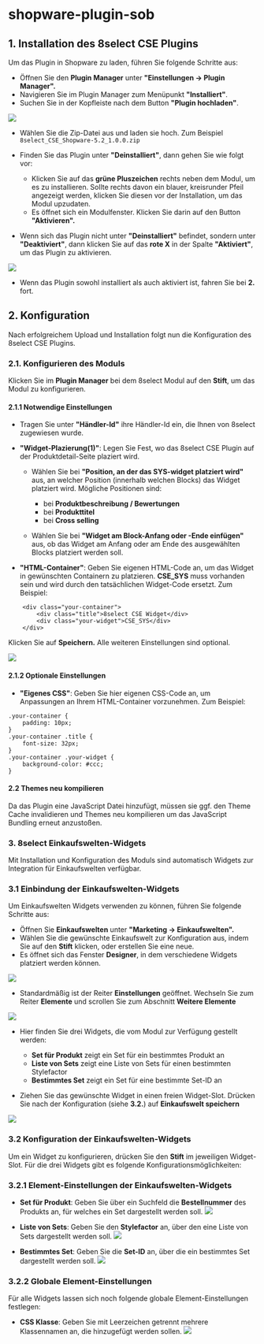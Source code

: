 # shopware-plugin-sob

## 1. Installation des 8select CSE Plugins

Um das Plugin in Shopware zu laden, führen Sie folgende Schritte aus:

* Öffnen Sie den **Plugin Manager** unter **"Einstellungen -> Plugin Manager".**
* Navigieren Sie im Plugin Manager zum Menüpunkt **"Installiert"**.
* Suchen Sie in der Kopfleiste nach dem Button **"Plugin hochladen"**.

![](Documentation/plugin-upload_de.png)

* Wählen Sie die Zip-Datei aus und laden sie hoch. Zum Beispiel `8select_CSE_Shopware-5.2_1.0.0.zip`
* Finden Sie das Plugin unter **"Deinstalliert"**, dann gehen Sie wie folgt vor:
    * Klicken Sie auf das **grüne Pluszeichen** rechts neben dem Modul, um es zu installieren. Sollte rechts davon ein blauer, kreisrunder Pfeil angezeigt werden, klicken Sie diesen vor der Installation, um das Modul upzudaten.    
    * Es öffnet sich ein Modulfenster. Klicken Sie darin auf den Button **"Aktivieren".**
   
* Wenn sich das Plugin nicht unter **"Deinstalliert"** befindet, sondern unter **"Deaktiviert"**, dann klicken Sie auf das **rote X** in der Spalte **"Aktiviert"**, um das Plugin zu aktivieren.

![](Documentation/plugin-not-installed_de.png)

* Wenn das Plugin sowohl installiert als auch aktiviert ist, fahren Sie bei **2.** fort.

## 2. Konfiguration

Nach erfolgreichem Upload und Installation folgt nun die Konfiguration des 8select CSE Plugins.

### 2.1. Konfigurieren des Moduls
Klicken Sie im **Plugin Manager** bei dem 8select Modul auf den **Stift**, um das Modul zu konfigurieren.

#### 2.1.1 Notwendige Einstellungen
* Tragen Sie unter **"Händler-Id"** ihre Händler-Id ein, die Ihnen von 8select zugewiesen wurde.
 
* **"Widget-Plazierung(1)"**: Legen Sie Fest, wo das 8select CSE Plugin auf der Produktdetail-Seite plaziert wird.
    * Wählen Sie bei **"Position, an der das SYS-widget platziert wird"** aus, an welcher Position (innerhalb welchen Blocks) das Widget platziert wird. Mögliche Positionen sind:
        
        * bei **Produktbeschreibung / Bewertungen**
        * bei **Produkttitel**
        * bei **Cross selling**
        
    * Wählen Sie bei **"Widget am Block-Anfang oder -Ende einfügen"** aus, ob das Widget am Anfang oder am Ende des ausgewählten Blocks platziert werden soll.
    
* **"HTML-Container"**: Geben Sie eigenen HTML-Code an, um das Widget in gewünschten Containern zu platzieren. **CSE_SYS** muss vorhanden sein und wird durch den tatsächlichen Widget-Code ersetzt. Zum Beispiel:

```
	<div class="your-container">
	    <div class="title">8select CSE Widget</div>
	    <div class="your-widget">CSE_SYS</div>
	</div>
```

Klicken Sie auf **Speichern.** Alle weiteren Einstellungen sind optional.

![](Documentation/plugin-config_de.png)

#### 2.1.2 Optionale Einstellungen

* **"Eigenes CSS"**: Geben Sie hier eigenen CSS-Code an, um Anpassungen an Ihrem HTML-Container vorzunehmen. Zum Beispiel:

```
.your-container {
    padding: 10px;
}
.your-container .title {
    font-size: 32px;
}
.your-container .your-widget {
    background-color: #ccc;
}
```

#### 2.2 Themes neu kompilieren

Da das Plugin eine JavaScript Datei hinzufügt, müssen sie ggf. den Theme Cache invalidieren und Themes neu kompilieren um das JavaScript Bundling erneut anzustoßen.

### 3. 8select Einkaufswelten-Widgets

Mit Installation und Konfiguration des Moduls sind automatisch Widgets zur Integration für Einkaufswelten verfügbar.
 
### 3.1 Einbindung der Einkaufswelten-Widgets

Um Einkaufswelten Widgets verwenden zu können, führen Sie folgende Schritte aus:
* Öffnen Sie **Einkaufswelten** unter **"Marketing -> Einkaufswelten".**
* Wählen Sie die gewünschte Einkaufswelt zur Konfiguration aus, indem Sie auf den **Stift** klicken, oder erstellen Sie eine neue.
* Es öffnet sich das Fenster **Designer**, in dem verschiedene Widgets platziert werden können.

![](Documentation/plugin-shoppingworlds-slots_de.png)


* Standardmäßig ist der Reiter **Einstellungen** geöffnet. Wechseln Sie zum Reiter **Elemente** und scrollen Sie zum Abschnitt **Weitere Elemente**

![](Documentation/plugin-shoppingworlds-components_de.png)

* Hier finden Sie drei Widgets, die vom Modul zur Verfügung gestellt werden:
    * **Set für Produkt** zeigt ein Set für ein bestimmtes Produkt an
    * **Liste von Sets** zeigt eine Liste von Sets für einen bestimmten Stylefactor
    * **Bestimmtes Set** zeigt ein Set für eine bestimmte Set-ID an

* Ziehen Sie das gewünschte Widget in einen freien Widget-Slot. Drücken Sie nach der Konfiguration (siehe **3.2.**) auf **Einkaufswelt speichern**

![](Documentation/plugin-shoppingworlds-slots-filled_de.png)

### 3.2 Konfiguration der Einkaufswelten-Widgets

Um ein Widget zu konfigurieren, drücken Sie den **Stift** im jeweiligen Widget-Slot. Für die drei Widgets gibt es folgende Konfigurationsmöglichkeiten:

### 3.2.1 Element-Einstellungen der Einkaufswelten-Widgets

* **Set für Produkt**: Geben Sie über ein Suchfeld die **Bestellnummer** des Produkts an, für welches ein Set dargestellt werden soll.
![](Documentation/plugin-setforproduct_de.png)

* **Liste von Sets**: Geben Sie den **Stylefactor** an, über den eine Liste von Sets dargestellt werden soll.
![](Documentation/plugin-listofsets_de.png)
* **Bestimmtes Set**: Geben Sie die **Set-ID** an, über die ein bestimmtes Set dargestellt werden soll.
![](Documentation/plugin-certainset_de.png)

### 3.2.2 Globale Element-Einstellungen

Für alle Widgets lassen sich noch folgende globale Element-Einstellungen festlegen: 

* **CSS Klasse**: Geben Sie mit Leerzeichen getrennt mehrere Klassennamen an, die hinzugefügt werden sollen.
![](Documentation/plugin-globalcss_de.png)
